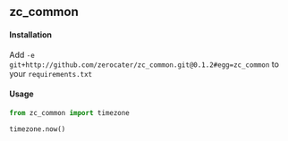## zc_common

#### Installation
Add `-e git+http://github.com/zerocater/zc_common.git@0.1.2#egg=zc_common` to your `requirements.txt`

#### Usage

```python
from zc_common import timezone

timezone.now()
```
